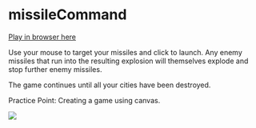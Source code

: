 # missileCommand

<a href="https://rawgit.com/stephenjukes/missileCommand/master/index.html">Play in browser here</a>

Use your mouse to target your missiles and click to launch. Any enemy missiles that run into the resulting explosion will themselves explode and stop further enemy missiles.

The game continues until all your cities have been destroyed.

Practice Point: Creating a game using canvas.

<img src="images/missileCommand.png" />
